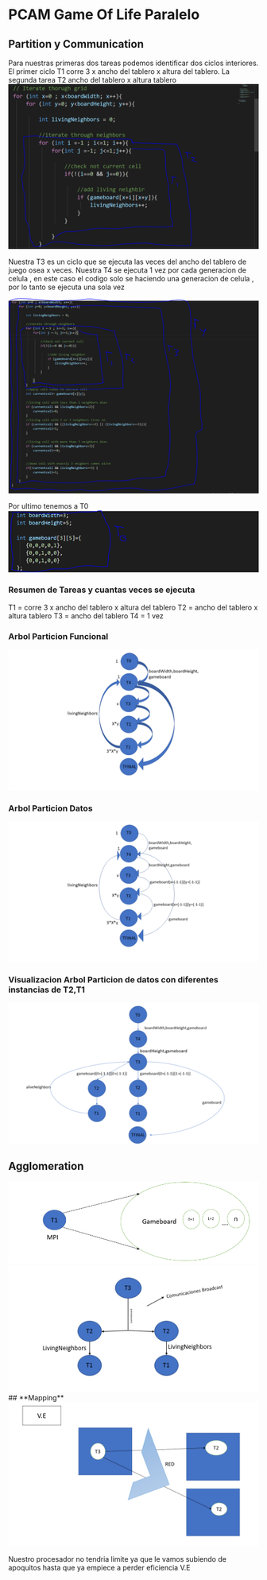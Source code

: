 # **PCAM Game Of Life Paralelo**

## **Partition y Communication**
Para nuestras primeras dos tareas podemos identificar dos ciclos interiores. El primer ciclo T1 corre 3 x ancho del tablero x altura del tablero. La segunda tarea T2 ancho del tablero x altura tablero
<img src="pcamimages\Capture.PNG" alt="Dos primeros loop internos"/>

Nuestra T3 es un ciclo que se ejecuta las veces del ancho del tablero de juego osea x veces. Nuestra T4 se ejecuta 1 vez por cada generacion de celula , en este caso el codigo solo se haciendo una generacion de celula , por lo tanto se ejecuta una sola vez

<img src="pcamimages\Capture2.PNG" alt="Dos loops externos"/>

Por ultimo tenemos a T0 
<img src="pcamimages\Capture3.PNG" alt="Dos loops externos"/>

### **Resumen de Tareas y cuantas veces se ejecuta**
T1 = corre 3 x ancho del tablero x altura del tablero
T2 = ancho del tablero x altura tablero
T3 = ancho del tablero
T4 = 1 vez
### **Arbol Particion Funcional**
<img src="pcamimages\diagramas\Diapositiva1.PNG" alt="Dos loops externos"/>

### **Arbol Particion Datos**
<img src="pcamimages\diagramas\Diapositiva2.PNG" alt="Dos loops externos"/>

### **Visualizacion Arbol Particion de datos con diferentes instancias de T2,T1**
<img src="pcamimages\diagramas\Diapositiva3.PNG" alt="Dos loops externos"/>


## **Agglomeration**

<img src="pcamimages\2.PNG" alt="Dos loops externos"/>
<img src="pcamimages\3.PNG" alt="Dos loops externos"/>
## **Mapping**
<img src="pcamimages\Captura6.PNG" alt="Dos loops externos"/>

Nuestro procesador no tendria limite ya que le vamos subiendo de apoquitos hasta que ya empiece a perder eficiencia V.E
